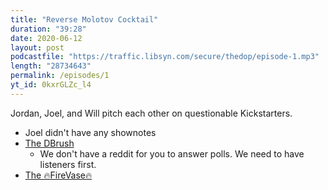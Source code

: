 ```yaml
---
title: "Reverse Molotov Cocktail"
duration: "39:28"
date: 2020-06-12
layout: post
podcastfile: "https://traffic.libsyn.com/secure/thedop/episode-1.mp3"
length: "28734643"
permalink: /episodes/1
yt_id: 0kxrGLZc_l4
---
```


Jordan, Joel, and Will pitch each other on questionable Kickstarters.

+ Joel didn't have any shownotes
+ [The DBrush](https://www.kickstarter.com/projects/dbrush/dbrush-the-durable-toothbrush)
  + We don't have a reddit for you to answer polls. We need to have listeners first.
+ [The 🔥FireVase🔥](https://www.kickstarter.com/projects/thefirevase/the-firevase?ref=discovery&term=Security)
